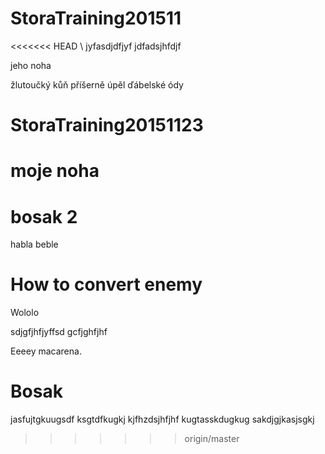 
# StoraTraining201511
<<<<<<< HEAD \\
jyfasdjdfjyf
jdfadsjhfdjf


jeho noha

žlutoučký kůň příšerně úpěl ďábelské ódy

# StoraTraining20151123
moje noha
=======

# bosak 2
habla
beble
# How to convert enemy
Wololo


sdjgfjhfjyffsd
gcfjghfjhf

Eeeey macarena.

# Bosak
jasfujtgkuugsdf
ksgtdfkugkj
kjfhzdsjhfjhf
kugtasskdugkug
sakdjgjkasjsgkj
>>>>>>> origin/master
